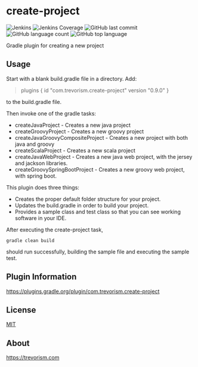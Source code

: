 # create-project 
![Jenkins](https://img.shields.io/jenkins/build/http/trevorism-build.eastus.cloudapp.azure.com/create-project)
![Jenkins Coverage](https://img.shields.io/jenkins/coverage/jacoco/http/trevorism-build.eastus.cloudapp.azure.com/create-project)
![GitHub last commit](https://img.shields.io/github/last-commit/trevorism/create-project)
![GitHub language count](https://img.shields.io/github/languages/count/trevorism/create-project)
![GitHub top language](https://img.shields.io/github/languages/top/trevorism/create-project)

Gradle plugin for creating a new project

## Usage

Start with a blank build.gradle file in a directory. Add:

> plugins {
>    id "com.trevorism.create-project" version "0.9.0"
> }

to the build.gradle file.

Then invoke one of the gradle tasks:

* createJavaProject - Creates a new java project
* createGroovyProject - Creates a new groovy project
* createJavaGroovyCompositeProject - Creates a new project with both java and groovy
* createScalaProject - Creates a new scala project
* createJavaWebProject - Creates a new java web project, with the jersey and jackson libraries.
* createGroovySpringBootProject - Creates a new groovy web project, with spring boot.

This plugin does three things:

* Creates the proper default folder structure for your project.
* Updates the build.gradle in order to build your project.
* Provides a sample class and test class so that you can see working software in your IDE.

After executing the create-project task,

`gradle clean build`

should run successfully, building the sample file and executing the sample test.

## Plugin Information 

https://plugins.gradle.org/plugin/com.trevorism.create-project

## License

[MIT](https://github.com/trevorism/create-project/blob/master/LICENSE)

## About
 
https://trevorism.com